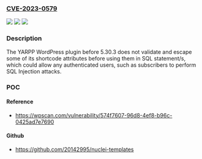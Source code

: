 ### [CVE-2023-0579](https://cve.mitre.org/cgi-bin/cvename.cgi?name=CVE-2023-0579)
![](https://img.shields.io/static/v1?label=Product&message=YARPP&color=blue)
![](https://img.shields.io/static/v1?label=Version&message=0%3C%205.30.3%20&color=brighgreen)
![](https://img.shields.io/static/v1?label=Vulnerability&message=CWE-89%20SQL%20Injection&color=brighgreen)

### Description

The YARPP WordPress plugin before 5.30.3 does not validate and escape some of its shortcode attributes before using them in SQL statement/s, which could allow any authenticated users, such as subscribers to perform SQL Injection attacks.

### POC

#### Reference
- https://wpscan.com/vulnerability/574f7607-96d8-4ef8-b96c-0425ad7e7690

#### Github
- https://github.com/20142995/nuclei-templates

